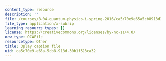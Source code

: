 ```yaml
---
content_type: resource
description: ''
file: /courses/8-04-quantum-physics-i-spring-2016/ca5c70e9e65a5cb8913d30b1f523ca32_7q32Wnm4dEw.vtt
file_type: application/x-subrip
learning_resource_types: []
license: https://creativecommons.org/licenses/by-nc-sa/4.0/
ocw_type: OCWFile
resourcetype: Other
title: 3play caption file
uid: ca5c70e9-e65a-5cb8-913d-30b1f523ca32
---
```

